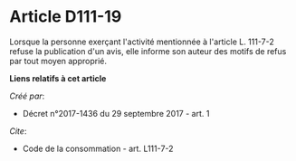 # Article D111-19

Lorsque la personne exerçant l'activité mentionnée à l'article L. 111-7-2 refuse la publication d'un avis, elle informe son
auteur des motifs de refus par tout moyen approprié.

**Liens relatifs à cet article**

_Créé par_:

  - Décret n°2017-1436 du 29 septembre 2017 - art. 1

_Cite_:

  - Code de la consommation - art. L111-7-2
